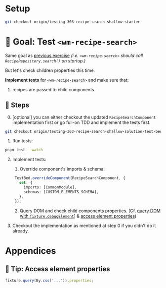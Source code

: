 # Setup

```sh
git checkout origin/testing-303-recipe-search-shallow-starter
```

# 🎯 Goal: Test `<wm-recipe-search>`

Same goal as [previous exercise](302-recipe-search-integration.md) _(i.e. `<wm-recipe-search>` should call `RecipeRepository.search()` on startup.)_

But let's check children properties this time.

**Implement tests** for `<wm-recipe-search>` and make sure that:

1. recipes are passed to child components.

## 📝 Steps

0. [optional] you can either checkout the updated `RecipeSearchComponent` implementation first or go full-on TDD and implement the tests first.
```sh
git checkout origin/testing-303-recipe-search-shallow-solution-test-bed apps/whiskmate/src/app/recipe/recipe-search.component.ts
```

1. Run tests:

```sh
pnpm test --watch
```

2. Implement tests:

   1. Override component's imports & schema:

   ```ts
    TestBed.overrideComponent(RecipeSearchComponent, {
      set: {
        imports: [CommonModule],
        schemas: [CUSTOM_ELEMENTS_SCHEMA],
      },
    });
   ```

   2. Query DOM and check child components properties. (Cf. [query DOM with `fixture.debugElement`](04-recipe-search-integration.md#-tip-query-dom-with-fixturedebugelement)] & [access element properties](#-tip-access-element-properties))

3. Checkout the implementation as mentioned at step 0 if you didn't do it already.

# Appendices

## 🎁 Tip: Access element properties

```ts
fixture.query(By.css('...')).properties;
```
